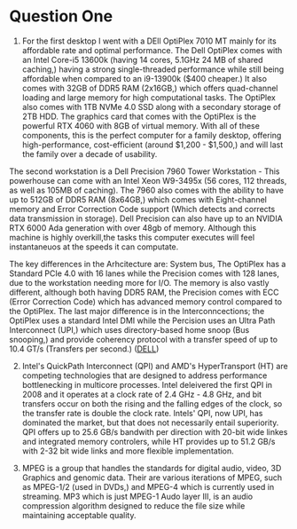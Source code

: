# Question One

1) For the first desktop I went with a DEll OptiPlex 7010 MT mainly for its affordable rate and optimal performance. 
The Dell OptiPlex comes with an Intel Core-i5 13600k (having 14 cores, 5.1GHz 24 MB of shared caching,) having a strong single-threaded performance
while still being affordable when compared to an i9-13900k ($400 cheaper.) It also comes with 32GB of DDR5 RAM (2x16GB,) which offers
quad-channel loading and large memory for high computational tasks. The OptiPlex also comes with 1TB NVMe 4.0 SSD along with a secondary storage of 2TB HDD. 
The graphics card that comes with the OptiPlex is the powerful RTX 4060 with 8GB of virtual memory. With all of these components, this is the perfect computer
for a family desktop, offering high-performance, cost-efficient (around $1,200 - $1,500,) and will last the family over a decade of usability. 

The second workstation is a Dell Precision 7960 Tower Workstation - This powerhouse can come with an Intel Xeon W9-3495x (56 cores, 112 threads, as well as  105MB of caching).
The 7960 also comes with the ability to have up to 512GB of DDR5 RAM (8x64GB,) which comes with Eight-channel memory and Error Correction Code support (Which detects and corrects data transmission in storage).
Dell Precision can also have up to an NVIDIA RTX 6000 Ada generation with over 48gb of memory. Although this machine is highly overkill,the tasks this computer executes will feel instantaneuos at the speeds it 
can computate.

The key differences in the Arhcitecture are: System bus, The OptiPlex has a Standard PCIe 4.0 with 16 lanes while the Precision comes with 128 lanes, due to the workstation
needing more for I/O. The memory is also vastly different, although both having DDR5 RAM, the Precision comes with ECC (Error Correction Code) which has advanced memory control compared to the OptiPlex.
The last major difference is in the Interconncections; the OptiPlex uses a standard Intel DMI while the Percision uses an Ultra Path Interconnect (UPI,) which uses directory-based home snoop (Bus snooping,) and provide
coherency protocol with a transfer speed of up to 10.4 GT/s (Transfers per second.) ([DELL](https://www.dell.com/en-us/shopd/desktop-computers/precision-7960-tower-workstation/spd/precision-t7960-workstation/xctopt7960us_vp_cc_fy25?configurationid=e698bb73-7bce-40f2-9370-0ee96ecdaceb))

2) Intel's QuickPath Interconnect (QPI) and AMD's HyperTransport (HT) are competing technologies that are designed to address performance bottlenecking in multicore processes. Intel
deleivered the first QPI in 2008 and it operates at a clock rate of 2.4 GHz - 4.8 GHz, and bit transfers occur on both the rising and the falling edges of the clock, so the transfer rate is double the clock rate.
Intels' QPI, now UPI, has dominated the market, but that does not necessarily entail superiority. QPI offers up to 25.6 GB/s bandwith per direction with 20-bit wide linkes and integrated memory controlers,
while HT provides up to 51.2 GB/s with 2-32 bit wide links and more flexible implementation.

3) MPEG is a group that handles the standards for digital audio, video, 3D Graphics and genomic data. Their are various iterations of MPEG, such as MPEG-1/2 (used in DVDs,) and MPEG-4 which is currently used in streaming.
MP3 which is just MPEG-1 Audo layer III, is an audio compression algorithm designed to reduce the file size while maintaining acceptable quality.
